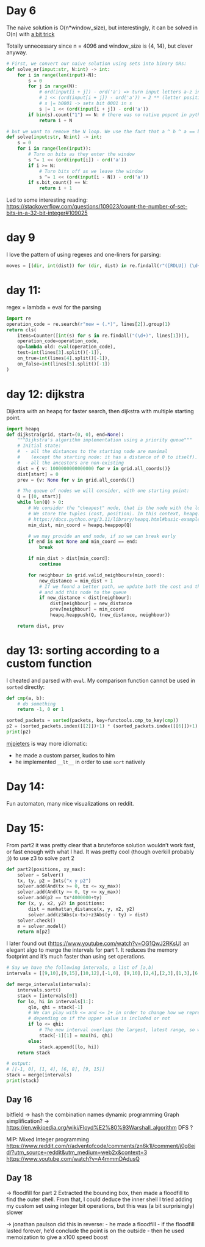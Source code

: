# Day 6

The naive solution is O(n*window_size), but interestingly, it can be solved in O(n) with [a bit trick](https://www.mattkeeter.com/blog/2022-12-10-xor/)

Totally unnecessary since n = 4096 and window_size is {4, 14}, but clever anyway.

```python
# First, we convert our naive solution using sets into binary ORs:
def solve_or(input:str, N:int) -> int:
    for i in range(len(input)-N):
        s = 0
        for j in range(N):
            # ord(input[i + j]) - ord('a') => turn input letters a-z into 0-26
            # 1 << (ord(input[i + j]) - ord('a')) = 2 ** (letter position)
            # s |= b0001 -> sets bit 0001 in s
            s |= 1 << (ord(input[i + j]) - ord('a'))
        if bin(s).count("1") == N: # there was no native popcnt in python until 3.10
            return i + N

# but we want to remove the N loop. We use the fact that a ^ b ^ a == b
def solve(input:str, N:int) -> int:
    s = 0
    for i in range(len(input)):
        # Turn on bits as they enter the window
        s ^= 1 << (ord(input[i]) - ord('a'))
        if i >= N:
            # Turn bits off as we leave the window
            s ^= 1 << (ord(input[i - N]) - ord('a'))
        if s.bit_count() == N:
            return i + 1
```

Led to some interesting reading: https://stackoverflow.com/questions/109023/count-the-number-of-set-bits-in-a-32-bit-integer#109025

# day 9

I love the pattern of using regexes and one-liners for parsing:

```python
moves = [(dir, int(dist)) for (dir, dist) in re.findall(r"([RDLU]) (\d+)", input)]
```
# day 11:

regex + lambda + eval for the parsing

```python
import re
operation_code = re.search(r"new = (.*)", lines[2]).group(1)
return cls(
    items=Counter([int(s) for s in re.findall("(\d+)", lines[1])]),
    operation_code=operation_code,
    op=lambda old: eval(operation_code),
    test=int(lines[3].split()[-1]),
    on_true=int(lines[4].split()[-1]),
    on_false=int(lines[5].split()[-1])
)
```


# day 12: dijkstra

Dijkstra with an heapq for faster search, then dijkstra with multiple starting point.

```python
import heapq
def dijkstra(grid, start=(0, 0), end=None):
    """Dijkstra's algorithm implementation using a priority queue"""
    # Initial state:
    #  - all the distances to the starting node are maximal
    #    (except the starting node: it has a distance of 0 to itself).
    #  - all the ancestors are non-existing
    dist = { v: 1000000000000000 for v in grid.all_coords()}
    dist[start] = 0
    prev = {v: None for v in grid.all_coords()}

    # The queue of nodes we will consider, with one starting point:
    Q = [(0, start)]
    while len(Q) > 0:
        # We consider the "cheapest" node, that is the node with the lowest cost.
        # We store the tuples (cost, position). In this context, heapq.heappop compares on the cost
        # https://docs.python.org/3.11/library/heapq.html#basic-examples
        min_dist, min_coord = heapq.heappop(Q)

        # we may provide an end node, if so we can break early
        if end is not None and min_coord == end:
            break

        if min_dist > dist[min_coord]:
            continue

        for neighbour in grid.valid_neighbours(min_coord):
            new_distance = min_dist + 1
            # If we found a better path, we update both the cost and the predecessor
            # and add this node to the queue
            if new_distance < dist[neighbour]:
                dist[neighbour] = new_distance
                prev[neighbour] = min_coord
                heapq.heappush(Q, (new_distance, neighbour))

    return dist, prev
```

# day 13: sorting according to a custom function

I cheated and parsed with `eval`. My comparison function cannot be used in `sorted` directly:

```python
def cmp(a, b):
    # do something
    return -1, 0 or 1

sorted_packets = sorted(packets, key=functools.cmp_to_key(cmp))
p2 = (sorted_packets.index([[2]])+1) * (sorted_packets.index([[6]])+1)
print(p2)
```

[mjpieters](https://github.com/mjpieters/adventofcode/blob/master/2022/Day%2013.ipynb) is way more idiomatic:
 - he made a custom parser, kudos to him
 - he implemented `__lt__` in order to use `sort` natively

# Day 14:

Fun automaton, many nice visualizations on reddit.

# Day 15:

From part2 it was pretty clear that a bruteforce solution wouldn’t work fast, or fast enough with what I had.
It was pretty cool (though overkill probably ;)) to use z3 to solve part 2

```python
def part2(positions, xy_max):
    solver = Solver()
    tx, ty, p2 = Ints("x y p2")
    solver.add(And(tx >= 0, tx <= xy_max))
    solver.add(And(ty >= 0, ty <= xy_max))
    solver.add(p2 == tx*4000000+ty)
    for (x, y, x2, y2) in positions:
        dist = manhattan_distance(x, y, x2, y2)
        solver.add(z3Abs(x-tx)+z3Abs(y - ty) > dist)
    solver.check()
    m = solver.model()
    return m[p2]
```

I later found out (https://www.youtube.com/watch?v=OG1QwJ2RKsU) an elegant algo to merge the intervals for part 1. It
reduces the memory footprint and it’s much faster than using set operations.

```python
# Say we have the following intervals, a list of [a,b)
intervals = [[9,10],[9,15],[10,12],[-1,0], [9,10],[2,4],[2,3],[1,3],[6,8]]

def merge_intervals(intervals):
    intervals.sort()
    stack = [intervals[0]]
    for lo, hi in intervals[1:]:
        qlo, qhi = stack[-1]
        # We can play with <= and <= 1+ in order to change how we represent those ranges,
        # depending on if the upper value is included or not
        if lo <= qhi:
            # The new interval overlaps the largest, latest range, so we update the max
            stack[-1][1] = max(hi, qhi)
        else:
            stack.append([lo, hi])
    return stack

# output:
# [[-1, 0], [1, 4], [6, 8], [9, 15]]
stack = merge(intervals)
print(stack)
```

## Day 16

bitfield -> hash the combination names
dynamic programming
Graph simplification? -> https://en.wikipedia.org/wiki/Floyd%E2%80%93Warshall_algorithm
DFS ?

MIP: Mixed Integer programming
https://www.reddit.com/r/adventofcode/comments/zn6k1l/comment/j0g8ejd/?utm_source=reddit&utm_medium=web2x&context=3
https://www.youtube.com/watch?v=A4mmmDAdusQ

## Day 18

 -> floodfill for part 2
Extracted the bounding box, then made a floodfill to find the outer shell. From that, I could deduce the inner shell
I tried adding my custom set using integer bit operations, but this was (a bit surprisingly) slower

 -> jonathan paulson did this in reverse:
    - he made a floodfill
    - if the floodfill lasted forever, he’d conclude the point is on the outside
    - then he used memoization to give a x100 speed boost
 